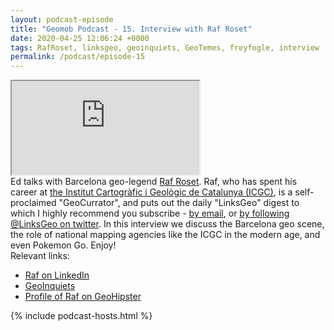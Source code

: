 ```yaml
--- 
layout: podcast-episode
title: "Geomob Podcast - 15. Interview with Raf Roset"
date: 2020-04-25 12:06:24 +0000
tags: RafRoset, linksgeo, geoinquiets, GeoTemes, freyfogle, interview
permalink: /podcast/episode-15
---
```


<iframe class="castos-iframe-player" src="https://5e2e9055a029d5-78101471.castos.com/player/188808"></iframe>

<div class="pt20">
Ed talks with Barcelona geo-legend <a href="https://www.linkedin.com/in/rafael-roset-910b947/">Raf Roset</a>. Raf, who has spent his career at
<a href="https://www.icgc.cat/">the Institut Cartogràfic i Geològic de Catalunya (ICGC)</a>, is a self-proclaimed "GeoCurrator", and puts out the daily "LinksGeo" digest to which I highly recommend you subscribe - 
<a href="https://us19.campaign-archive.com/home/?u=db4aef4e26dc192947f9cdf10&id=2fea50272c">by email</a>, or <a href="https://twitter.com/LinksGeo">by following @LinksGeo on twitter</a>. In this interview we discuss the Barcelona geo scene, the role of national mapping agencies like the ICGC in the modern age, and even Pokemon Go. Enjoy!
</div>

<div class="pt20">
  Relevant links:
  <ul>
    <li class="pt10"><a href="https://www.linkedin.com/in/rafael-roset-910b947/">Raf on LinkedIn</a></li>
    <li class="pt10"><a href="http://geoinquietos.org/grupos/barcelona/">GeoInquiets</a></li>
    <li class="pt10"><a href="https://geohipster.com/2015/10/12/raf-roset-if-it-werent-for-old-maps-we-would-have-been-lost-long-ago/">Profile of Raf on GeoHipster</a></li>    
    
  </ul>  
</div>

{% include podcast-hosts.html %}



